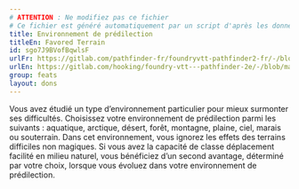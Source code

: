 ```yaml
---
# ATTENTION : Ne modifiez pas ce fichier
# Ce fichier est généré automatiquement par un script d'après les données du module Foundry VTT officiel et de sa traduction
title: Environnement de prédilection
titleEn: Favored Terrain
id: sgo7J9BVofBqwlsF
urlFr: https://gitlab.com/pathfinder-fr/foundryvtt-pathfinder2-fr/-/blob/master/data/feats/sgo7J9BVofBqwlsF.htm
urlEn: https://gitlab.com/hooking/foundry-vtt---pathfinder-2e/-/blob/master/packs/data/feats.db/favored-terrain.json
group: feats
layout: dons
---
```

Vous avez étudié un type d’environnement particulier pour mieux surmonter ses difficultés. Choisissez votre environnement de prédilection parmi les suivants : aquatique, arctique, désert, forêt, montagne, plaine, ciel, marais ou souterrain. Dans cet environnement, vous ignorez les effets des terrains difficiles non magiques. Si vous avez la capacité de classe déplacement facilité en milieu naturel, vous bénéficiez d’un second avantage, déterminé par votre choix, lorsque vous évoluez dans votre environnement de prédilection.



